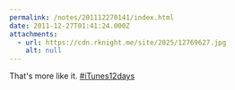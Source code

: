 ```yaml
---
permalink: /notes/201112270141/index.html
date: 2011-12-27T01:41:24.000Z
attachments:
  - url: https://cdn.rknight.me/site/2025/12769627.jpg
    alt: null
---
```


That's more like it. <a href="https://pixelfed.social/discover/tags/iTunes12days?src=hash" title="#iTunes12days" class="u-url hashtag" rel="external nofollow noopener">#iTunes12days</a>
